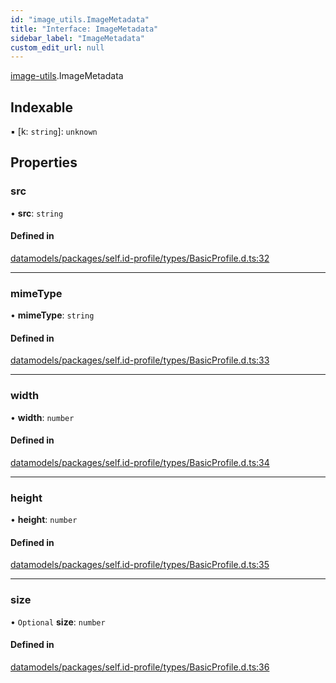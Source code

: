```yaml
---
id: "image_utils.ImageMetadata"
title: "Interface: ImageMetadata"
sidebar_label: "ImageMetadata"
custom_edit_url: null
---
```


[image-utils](../modules/image_utils.md).ImageMetadata

## Indexable

▪ [k: `string`]: `unknown`

## Properties

### src

• **src**: `string`

#### Defined in

[datamodels/packages/self.id-profile/types/BasicProfile.d.ts:32](https://github.com/ceramicstudio/datamodels/blob/44dd11d/packages/self.id-profile/types/BasicProfile.d.ts#L32)

___

### mimeType

• **mimeType**: `string`

#### Defined in

[datamodels/packages/self.id-profile/types/BasicProfile.d.ts:33](https://github.com/ceramicstudio/datamodels/blob/44dd11d/packages/self.id-profile/types/BasicProfile.d.ts#L33)

___

### width

• **width**: `number`

#### Defined in

[datamodels/packages/self.id-profile/types/BasicProfile.d.ts:34](https://github.com/ceramicstudio/datamodels/blob/44dd11d/packages/self.id-profile/types/BasicProfile.d.ts#L34)

___

### height

• **height**: `number`

#### Defined in

[datamodels/packages/self.id-profile/types/BasicProfile.d.ts:35](https://github.com/ceramicstudio/datamodels/blob/44dd11d/packages/self.id-profile/types/BasicProfile.d.ts#L35)

___

### size

• `Optional` **size**: `number`

#### Defined in

[datamodels/packages/self.id-profile/types/BasicProfile.d.ts:36](https://github.com/ceramicstudio/datamodels/blob/44dd11d/packages/self.id-profile/types/BasicProfile.d.ts#L36)

